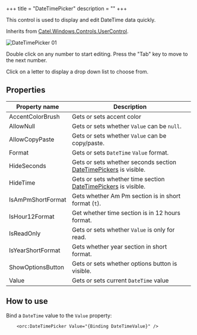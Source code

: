 +++
title = "DateTimePicker" 
description = ""
+++

This control is used to display and edit DateTime data quickly.

Inherits from [Catel.Windows.Controls.UserControl][1].

![DateTimePicker 01][2]

Double click on any number to start editing. Press the "Tab" key to move to the next number.

Click on a letter to display a drop down list to choose from.

## Properties

Property name|Description
---|---
AccentColorBrush|Gets or sets accent color
AllowNull|Gets or sets whether `Value` can be `null`.
AllowCopyPaste|Gets or sets whether `Value` can be copy/paste.
Format|Gets or sets `DateTime` `Value` format.
HideSeconds|Gets or sets whether seconds section [DateTimePickers][2] is visible.
HideTime|Gets or sets whether time section [DateTimePickers][2] is visible.
IsAmPmShortFormat|Gets whether Am Pm section is in short format (`t`).
IsHour12Format|Get whether time section is in 12 hours format.
IsReadOnly|Gets or sets whether `Value` is only for read.
IsYearShortFormat|Gets whether year section in short format.
ShowOptionsButton|Gets or sets whether options button is visible.
Value|Gets or sets current `DateTime` value

## How to use

Bind a `DateTime` value to the `Value` property:

```
    <orc:DateTimePicker Value="{Binding DateTimeValue}" />
```

[1]: http://docs.catelproject.com/vnext/catel-mvvm/views/xaml/usercontrol/
[2]: ../../images/orc.controls/datetimepicker/DateTimePicker_01.png